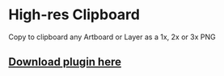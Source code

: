 # High-res Clipboard
 Copy to clipboard any Artboard or Layer as a 1x, 2x or 3x PNG 

## [Download plugin here](https://github.com/fbmore/High-Res-Clipboard/raw/main/Copy-as-High-Def-PNG.sketchplugin.zip)

